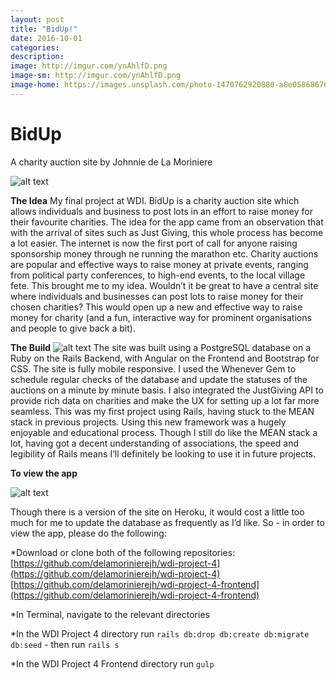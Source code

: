 ```yaml
---
layout: post
title: "BidUp!"
date: 2016-10-01
categories:
description:
image: http://imgur.com/ynAhlfD.png
image-sm: http://imgur.com/ynAhlfD.png
image-home: https://images.unsplash.com/photo-1470762920880-a8e058686707?ixlib=rb-0.3.5&q=80&fm=jpg&crop=entropy&cs=tinysrgb&s=7ad04dcd45407f39e32f62424b192b86
---
```

# BidUp

A charity auction site by Johnnie de La Moriniere

![alt text](http://imgur.com/tJbeihh.png "BidUp Homepage")

**The Idea**
My final project at WDI. BidUp is a charity auction site which allows individuals and business to post lots in an effort to raise money for their favourite charities. The idea for the app came from an observation that with the arrival of sites such as Just Giving, this whole process has become a lot easier. The internet is now the first port of call for anyone raising sponsorship money through ne running the marathon etc. Charity auctions are popular and effective ways to raise money at private events, ranging from political party conferences, to high-end events, to the local village fete. This brought me to my idea. Wouldn’t it be great to have a central site where individuals and businesses can post lots to raise money for their chosen charities? This would open up a new and effective way to raise money for charity (and a fun, interactive way for prominent organisations and people to give back a bit).

**The Build**
![alt text](http://imgur.com/HjuMTDk.png "Profile Page")
The site was built using a PostgreSQL database on a Ruby on the Rails Backend, with Angular on the Frontend and Bootstrap for CSS. The site is fully mobile responsive. I used the Whenever Gem to schedule regular checks of the database and update the statuses of the auctions on a minute by minute basis. I also integrated the JustGiving API to provide rich data on charities and make the UX for setting up a lot far more seamless.  This was my first project using Rails, having stuck to the MEAN stack in previous projects. Using this new framework was a hugely enjoyable and educational process. Though I still do like the MEAN stack a lot, having got a decent understanding of associations, the speed  and legibility of Rails means I’ll definitely be looking to use it in future projects.

**To view the app**

![alt text](http://imgur.com/ynAhlfD.png "Auction Page")

Though there is a version of the site on Heroku, it would cost a little too much for me to update the database as frequently as I’d like. So - in order to view the app, please do the following:

*Download or clone both of the following repositories:
[https://github.com/delamorinierejh/wdi-project-4](https://github.com/delamorinierejh/wdi-project-4)
[https://github.com/delamorinierejh/wdi-project-4-frontend](https://github.com/delamorinierejh/wdi-project-4-frontend)

*In Terminal, navigate to the relevant directories

*In the WDI Project 4 directory run `rails db:drop db:create db:migrate db:seed` - then run `rails s`

*In the WDI Project 4 Frontend directory run `gulp`
